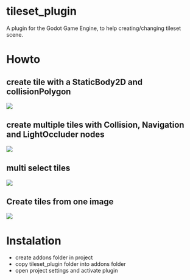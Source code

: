 # tileset_plugin
A plugin for the Godot Game Engine, to help creating/changing tileset scene.

# Howto
## create tile with a StaticBody2D and collisionPolygon
![](https://gifyu.com/images/set_collision_polygon5d645.gif)
## create multiple tiles with Collision, Navigation and LightOccluder nodes
![](https://gifyu.com/images/multicreate.gif)
## multi select tiles
![](https://gifyu.com/images/multiselect_ede64.gif)
## Create tiles from one image
![](https://gifyu.com/images/create_tiles_from_one_image_with_new_position.gif)

# Instalation
- create addons folder in project
- copy tileset_plugin folder into addons folder
- open project settings and activate plugin


